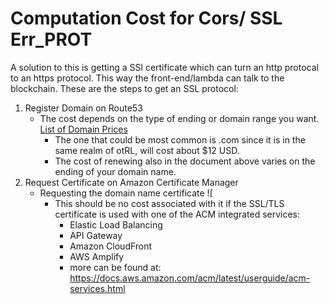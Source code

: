 # Computation Cost for Cors/ SSL Err_PROT

A solution to this is getting a SSl certificate which can turn an http protocal to an https protocol. 
This way the front-end/lambda can talk to the blockchain. These are the steps to get an SSL protocol: 

1. Register Domain on Route53
   -  The cost depends on the type of ending or domain range you want. 
       [List of Domain Prices](https://d32ze2gidvkk54.cloudfront.net/Amazon_Route_53_Domain_Registration_Pricing_20140731.pdf)
      - The one that could be most common is .com since it is in the same realm of otRL, will cost about $12 USD.
      - The cost of renewing also in the document above varies on the ending of your domain name. 
2. Request Certificate on Amazon Certificate Manager
   - Requesting the domain name certificate
   ![
      - This should be no cost associated with it if the SSL/TLS certificate is used with one of the ACM integrated services: 
         - Elastic Load Balancing
         - API Gateway
         - Amazon CloudFront
         - AWS Amplify
         - more can be found at: https://docs.aws.amazon.com/acm/latest/userguide/acm-services.html
